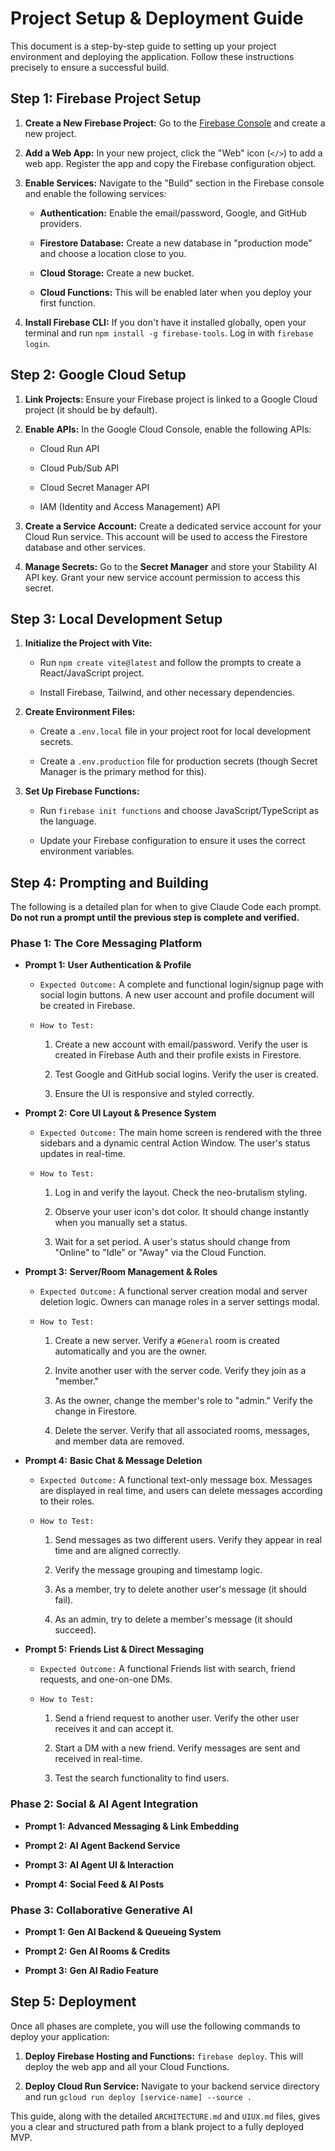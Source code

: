 # Project Setup & Deployment Guide

This document is a step-by-step guide to setting up your project environment and deploying the application. Follow these instructions precisely to ensure a successful build.

## Step 1: Firebase Project Setup

1. **Create a New Firebase Project:** Go to the [Firebase Console](https://console.firebase.google.com/) and create a new project.

2. **Add a Web App:** In your new project, click the "Web" icon (`</>`) to add a web app. Register the app and copy the Firebase configuration object.

3. **Enable Services:** Navigate to the "Build" section in the Firebase console and enable the following services:

   * **Authentication:** Enable the email/password, Google, and GitHub providers.

   * **Firestore Database:** Create a new database in "production mode" and choose a location close to you.

   * **Cloud Storage:** Create a new bucket.

   * **Cloud Functions:** This will be enabled later when you deploy your first function.

4. **Install Firebase CLI:** If you don't have it installed globally, open your terminal and run `npm install -g firebase-tools`. Log in with `firebase login`.

## Step 2: Google Cloud Setup

1. **Link Projects:** Ensure your Firebase project is linked to a Google Cloud project (it should be by default).

2. **Enable APIs:** In the Google Cloud Console, enable the following APIs:

   * Cloud Run API

   * Cloud Pub/Sub API

   * Cloud Secret Manager API

   * IAM (Identity and Access Management) API

3. **Create a Service Account:** Create a dedicated service account for your Cloud Run service. This account will be used to access the Firestore database and other services.

4. **Manage Secrets:** Go to the **Secret Manager** and store your Stability AI API key. Grant your new service account permission to access this secret.

## Step 3: Local Development Setup

1. **Initialize the Project with Vite:**

   * Run `npm create vite@latest` and follow the prompts to create a React/JavaScript project.

   * Install Firebase, Tailwind, and other necessary dependencies.

2. **Create Environment Files:**

   * Create a `.env.local` file in your project root for local development secrets.

   * Create a `.env.production` file for production secrets (though Secret Manager is the primary method for this).

3. **Set Up Firebase Functions:**

   * Run `firebase init functions` and choose JavaScript/TypeScript as the language.

   * Update your Firebase configuration to ensure it uses the correct environment variables.

## Step 4: Prompting and Building

The following is a detailed plan for when to give Claude Code each prompt. **Do not run a prompt until the previous step is complete and verified.**

### Phase 1: The Core Messaging Platform

* **Prompt 1:** **User Authentication & Profile**

  * `Expected Outcome:` A complete and functional login/signup page with social login buttons. A new user account and profile document will be created in Firebase.

  * `How to Test:`

    1. Create a new account with email/password. Verify the user is created in Firebase Auth and their profile exists in Firestore.

    2. Test Google and GitHub social logins. Verify the user is created.

    3. Ensure the UI is responsive and styled correctly.

* **Prompt 2:** **Core UI Layout & Presence System**

  * `Expected Outcome:` The main home screen is rendered with the three sidebars and a dynamic central Action Window. The user's status updates in real-time.

  * `How to Test:`

    1. Log in and verify the layout. Check the neo-brutalism styling.

    2. Observe your user icon's dot color. It should change instantly when you manually set a status.

    3. Wait for a set period. A user's status should change from "Online" to "Idle" or "Away" via the Cloud Function.

* **Prompt 3:** **Server/Room Management & Roles**

  * `Expected Outcome:` A functional server creation modal and server deletion logic. Owners can manage roles in a server settings modal.

  * `How to Test:`

    1. Create a new server. Verify a `#General` room is created automatically and you are the owner.

    2. Invite another user with the server code. Verify they join as a "member."

    3. As the owner, change the member's role to "admin." Verify the change in Firestore.

    4. Delete the server. Verify that all associated rooms, messages, and member data are removed.

* **Prompt 4:** **Basic Chat & Message Deletion**

  * `Expected Outcome:` A functional text-only message box. Messages are displayed in real time, and users can delete messages according to their roles.

  * `How to Test:`

    1. Send messages as two different users. Verify they appear in real time and are aligned correctly.

    2. Verify the message grouping and timestamp logic.

    3. As a member, try to delete another user's message (it should fail).

    4. As an admin, try to delete a member's message (it should succeed).

* **Prompt 5:** **Friends List & Direct Messaging**

  * `Expected Outcome:` A functional Friends list with search, friend requests, and one-on-one DMs.

  * `How to Test:`

    1. Send a friend request to another user. Verify the other user receives it and can accept it.

    2. Start a DM with a new friend. Verify messages are sent and received in real-time.

    3. Test the search functionality to find users.

### Phase 2: Social & AI Agent Integration

* **Prompt 1:** **Advanced Messaging & Link Embedding**

* **Prompt 2:** **AI Agent Backend Service**

* **Prompt 3:** **AI Agent UI & Interaction**

* **Prompt 4:** **Social Feed & AI Posts**

### Phase 3: Collaborative Generative AI

* **Prompt 1:** **Gen AI Backend & Queueing System**

* **Prompt 2:** **Gen AI Rooms & Credits**

* **Prompt 3:** **Gen AI Radio Feature**

## Step 5: Deployment

Once all phases are complete, you will use the following commands to deploy your application:

1. **Deploy Firebase Hosting and Functions:** `firebase deploy`. This will deploy the web app and all your Cloud Functions.

2. **Deploy Cloud Run Service:** Navigate to your backend service directory and run `gcloud run deploy [service-name] --source .`

This guide, along with the detailed `ARCHITECTURE.md` and `UIUX.md` files, gives you a clear and structured path from a blank project to a fully deployed MVP.